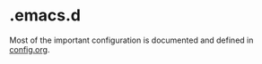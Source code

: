# .emacs.d

Most of the important configuration is documented and defined in [config.org](./config.org).